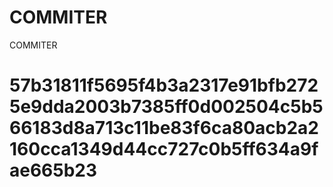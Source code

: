 # COMMITER
COMMITER






# 57b31811f5695f4b3a2317e91bfb2725e9dda2003b7385ff0d002504c5b566183d8a713c11be83f6ca80acb2a2160cca1349d44cc727c0b5ff634a9fae665b23
